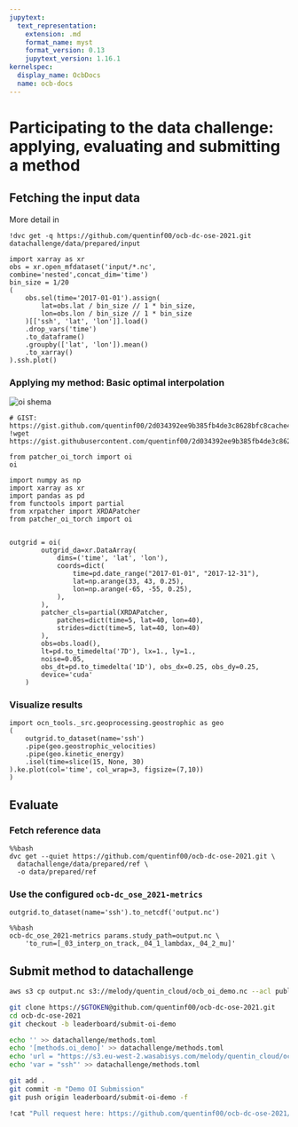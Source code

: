```yaml
---
jupytext:
  text_representation:
    extension: .md
    format_name: myst
    format_version: 0.13
    jupytext_version: 1.16.1
kernelspec:
  display_name: OcbDocs
  name: ocb-docs
---
```



# Participating to the data challenge: applying, evaluating and submitting a method 

## Fetching the input data

More detail in [](./ocb_dc_ose_2021_data.md)
```{code-cell}
!dvc get -q https://github.com/quentinf00/ocb-dc-ose-2021.git datachallenge/data/prepared/input
```

```{code-cell}
import xarray as xr
obs = xr.open_mfdataset('input/*.nc', combine='nested',concat_dim='time')
bin_size = 1/20
(
    obs.sel(time='2017-01-01').assign(
        lat=obs.lat / bin_size // 1 * bin_size,
        lon=obs.lon / bin_size // 1 * bin_size
    )[['ssh', 'lat', 'lon']].load()
    .drop_vars('time')
    .to_dataframe()
    .groupby(['lat', 'lon']).mean()
    .to_xarray()
).ssh.plot()
```


### Applying my method: Basic optimal interpolation


![oi shema](imgs/oi_doc.png)

```{code-cell}
# GIST: https://gist.github.com/quentinf00/2d034392ee9b385fb4de3c8628bfc8cache44
!wget https://gist.githubusercontent.com/quentinf00/2d034392ee9b385fb4de3c8628bfc844/raw/4afecfce184a6e668def7ec3a99cb6cd4d612bdc/patcher_oi_torch.py
```

<script src="https://gist.github.com/quentinf00/2d034392ee9b385fb4de3c8628bfc844.js"></script>

```{code-cell}
from patcher_oi_torch import oi
oi
```


```{code-cell}
import numpy as np
import xarray as xr
import pandas as pd
from functools import partial
from xrpatcher import XRDAPatcher
from patcher_oi_torch import oi


outgrid = oi(
        outgrid_da=xr.DataArray(
            dims=('time', 'lat', 'lon'),
            coords=dict(
                time=pd.date_range("2017-01-01", "2017-12-31"),
                lat=np.arange(33, 43, 0.25),
                lon=np.arange(-65, -55, 0.25),
            ),
        ),
        patcher_cls=partial(XRDAPatcher,
            patches=dict(time=5, lat=40, lon=40),
            strides=dict(time=5, lat=40, lon=40)
        ),
        obs=obs.load(),
        lt=pd.to_timedelta('7D'), lx=1., ly=1.,
        noise=0.05,
        obs_dt=pd.to_timedelta('1D'), obs_dx=0.25, obs_dy=0.25,
        device='cuda'
    )
```

### Visualize results

```{code-cell}
import ocn_tools._src.geoprocessing.geostrophic as geo
(
    outgrid.to_dataset(name='ssh')
    .pipe(geo.geostrophic_velocities)
    .pipe(geo.kinetic_energy)
    .isel(time=slice(15, None, 30)
).ke.plot(col='time', col_wrap=3, figsize=(7,10))
)
```

## Evaluate

### Fetch reference data

```{code-cell}
%%bash
dvc get --quiet https://github.com/quentinf00/ocb-dc-ose-2021.git \
  datachallenge/data/prepared/ref \
  -o data/prepared/ref
```


### Use the configured `ocb-dc_ose_2021-metrics`

```{code-cell}
outgrid.to_dataset(name='ssh').to_netcdf('output.nc')
```

```{code-cell}
%%bash
ocb-dc_ose_2021-metrics params.study_path=output.nc \
    'to_run=[_03_interp_on_track,_04_1_lambdax,_04_2_mu]'
```


## Submit method to datachallenge


```bash
aws s3 cp output.nc s3://melody/quentin_cloud/ocb_oi_demo.nc --acl public-read
```


```bash
git clone https://$GTOKEN@github.com/quentinf00/ocb-dc-ose-2021.git
cd ocb-dc-ose-2021
git checkout -b leaderboard/submit-oi-demo

echo '' >> datachallenge/methods.toml
echo '[methods.oi_demo]' >> datachallenge/methods.toml
echo 'url = "https://s3.eu-west-2.wasabisys.com/melody/quentin_cloud/ocb_oi_demo.nc"' >> datachallenge/methods.toml
echo 'var = "ssh"' >> datachallenge/methods.toml

git add .
git commit -m "Demo OI Submission"
git push origin leaderboard/submit-oi-demo -f

!cat "Pull request here: https://github.com/quentinf00/ocb-dc-ose-2021/compare/leaderboard/submit-oi-demo?expand=1"
```

